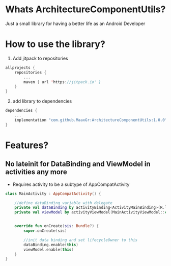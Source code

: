 # Whats ArchitectureComponentUtils?

Just a small library for having a better life as an Android Developer

# How to use the library?

1. Add jitpack to repositories
```kotlin
allprojects {
    repositories {
        ...
        maven { url 'https://jitpack.io' }
    }
}
```

2. add library to dependencies
```kotlin
dependencies {
    ...
    implementation "com.github.MaaxGr:ArchitectureComponentUtils:1.0.0"
}
```


# Features?

## No lateinit for DataBinding and ViewModel in activities any more

* Requires activity to be a subtype of AppCompatActivity 

```kotlin
class MainActivity : AppCompatActivity() {

    //define dataBinding variable with delegate
    private val dataBinding by activityBinding<ActivityMainBinding>(R.layout.activity_main)
    private val viewModel by activityViewModel(MainActivityViewModel::class)


    override fun onCreate(sis: Bundle?) {
        super.onCreate(sis)

        //init data binding and set lifecycleOwner to this
        dataBinding.enable(this)
        viewModel.enable(this)
    }
}
```